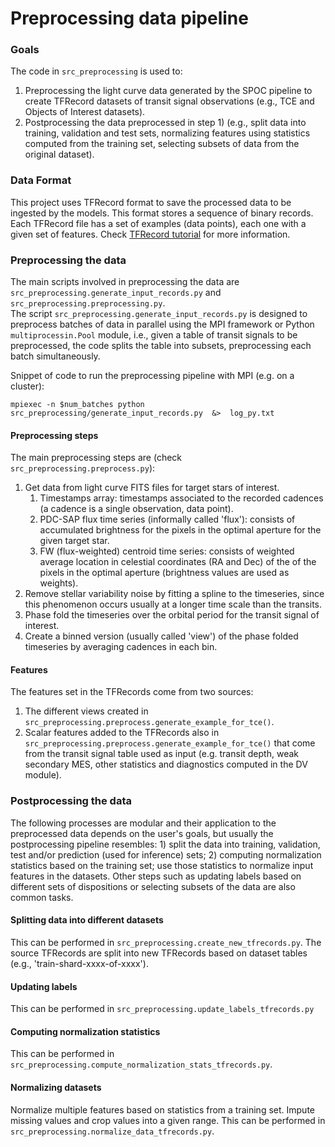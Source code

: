 # Preprocessing data pipeline

### Goals

The code in `src_preprocessing` is used to:

1. Preprocessing the light curve data generated by the SPOC pipeline to create TFRecord datasets of transit signal
   observations (e.g., TCE and Objects of Interest datasets).
2. Postprocessing the data preprocessed in step 1) (e.g., split data into training, validation and test sets,
   normalizing features using statistics computed from the training set, selecting subsets of data from the original
   dataset).

### Data Format

This project uses TFRecord format to save the processed data to be ingested by the models. This format stores a sequence
of binary records. Each TFRecord file has a set of examples (data points), each one with a given set of features. Check
[TFRecord tutorial](https://www.tensorflow.org/tutorials/load_data/tfrecord) for more information.

### Preprocessing the data

The main scripts involved in preprocessing the data are `src_preprocessing.generate_input_records.py`
and `src_preprocessing.preprocessing.py`.\
The script `src_preprocessing.generate_input_records.py` is designed to preprocess batches of data in parallel using the
MPI framework or Python `multiprocessin.Pool` module, i.e., given a table of transit signals to be preprocessed, the
code splits the table into subsets, preprocessing each batch simultaneously.

Snippet of code to run the preprocessing pipeline with MPI (e.g. on a cluster):

```shell
mpiexec -n $num_batches python src_preprocessing/generate_input_records.py  &>  log_py.txt
```

#### Preprocessing steps

The main preprocessing steps are (check `src_preprocessing.preprocess.py`):

1. Get data from light curve FITS files for target stars of interest.
   1. Timestamps array: timestamps associated to the recorded cadences (a cadence is a single observation, data point).
   2. PDC-SAP flux time series (informally called 'flux'): consists of accumulated brightness for the pixels in the
      optimal aperture for the given target star.
   3. FW (flux-weighted) centroid time series: consists of weighted average location in celestial coordinates (RA and
      Dec) of the of the pixels in the optimal aperture (brightness values are used as weights).
3. Remove stellar variability noise by fitting a spline to the timeseries, since this phenomenon occurs usually at a
   longer time scale than the transits.
4. Phase fold the timeseries over the orbital period for the transit signal of interest.
5. Create a binned version (usually called 'view') of the phase folded timeseries by averaging cadences in each bin.

#### Features

The features set in the TFRecords come from two sources:

1. The different views created in `src_preprocessing.preprocess.generate_example_for_tce()`.
2. Scalar features added to the TFRecords also in `src_preprocessing.preprocess.generate_example_for_tce()` that come
   from the transit signal table used as input (e.g. transit depth, weak secondary MES, other statistics and diagnostics
   computed in the DV module).

### Postprocessing the data

The following processes are modular and their application to the preprocessed data depends on the user's goals, but
usually the postprocessing pipeline resembles: 1) split the data into training, validation, test and/or prediction
(used for inference) sets; 2) computing normalization statistics based on the training set; use those statistics to
normalize input features in the datasets. Other steps such as updating labels based on different sets of dispositions or
selecting subsets of the data are also common tasks.

#### Splitting data into different datasets

This can be performed in `src_preprocessing.create_new_tfrecords.py`. The source TFRecords are split into new TFRecords
based on dataset tables (e.g., 'train-shard-xxxx-of-xxxx').

#### Updating labels

This can be performed in `src_preprocessing.update_labels_tfrecords.py`

#### Computing normalization statistics

This can be performed in `src_preprocessing.compute_normalization_stats_tfrecords.py`.

#### Normalizing datasets

Normalize multiple features based on statistics from a training set. Impute missing values and crop values into a given
range. This can be performed in `src_preprocessing.normalize_data_tfrecords.py`.